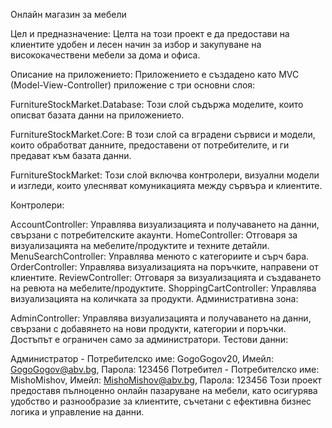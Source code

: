 Онлайн магазин за мебели

Цел и предназначение:
Целта на този проект е да предостави на клиентите удобен и лесен начин за избор и закупуване на висококачествени мебели за дома и офиса.

Описание на приложението:
Приложението е създадено като MVC (Model-View-Controller) приложение с три основни слоя:

FurnitureStockMarket.Database:
Този слой съдържа моделите, които описват базата данни на приложението.

FurnitureStockMarket.Core:
В този слой са вградени сървиси и модели, които обработват данните, предоставени от потребителите, и ги предават към базата данни.

FurnitureStockMarket:
Този слой включва контролери, визуални модели и изгледи, които улесняват комуникацията между сървъра и клиентите.

Контролери:

AccountController: Управлява визуализацията и получаването на данни, свързани с потребителските акаунти.
HomeController: Отговаря за визуализацията на мебелите/продуктите и техните детайли.
MenuSearchController: Управлява менюто с категориите и сърч бара.
OrderController: Управлява визуализацията на поръчките, направени от клиентите.
ReviewController: Отговаря за визуализацията и създаването на ревюта на мебелите/продуктите.
ShoppingCartController: Управлява визуализацията на количката за продукти.
Административна зона:

AdminController: Управлява визуализацията и получаването на данни, свързани с добавянето на нови продукти, категории и поръчки. Достъпът е ограничен само за администратори.
Тестови данни:

Администратор - Потребителско име: GogoGogov20, Имейл: GogoGogov@abv.bg, Парола: 123456
Потребител - Потребителско име: MishoMishov, Имейл: MishoMishov@abv.bg, Парола: 123456
Този проект предоставя пълноценно онлайн пазаруване на мебели, като осигурява удобство и разнообразие за клиентите, съчетани с ефективна бизнес логика и управление на данни.
